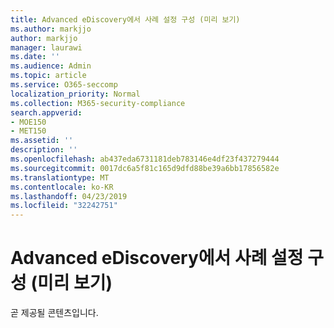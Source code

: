 ```yaml
---
title: Advanced eDiscovery에서 사례 설정 구성 (미리 보기)
ms.author: markjjo
author: markjjo
manager: laurawi
ms.date: ''
ms.audience: Admin
ms.topic: article
ms.service: O365-seccomp
localization_priority: Normal
ms.collection: M365-security-compliance
search.appverid:
- MOE150
- MET150
ms.assetid: ''
description: ''
ms.openlocfilehash: ab437eda6731181deb783146e4df23f437279444
ms.sourcegitcommit: 0017dc6a5f81c165d9dfd88be39a6bb17856582e
ms.translationtype: MT
ms.contentlocale: ko-KR
ms.lasthandoff: 04/23/2019
ms.locfileid: "32242751"
---
```

# <a name="configure-case-settings-in-advanced-ediscovery-preview"></a>Advanced eDiscovery에서 사례 설정 구성 (미리 보기)

곧 제공될 콘텐츠입니다.